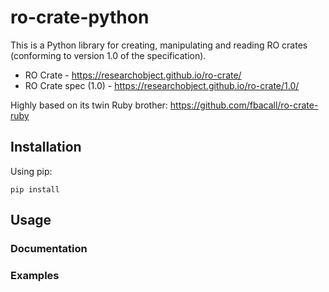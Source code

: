 # ro-crate-python

This is a Python library for creating, manipulating and reading RO crates (conforming to version 1.0 of the specification).

* RO Crate - https://researchobject.github.io/ro-crate/
* RO Crate spec (1.0) - https://researchobject.github.io/ro-crate/1.0/

Highly based on its twin Ruby brother: https://github.com/fbacall/ro-crate-ruby

## Installation


Using pip:

```
pip install 
```


## Usage

### Documentation


### Examples
